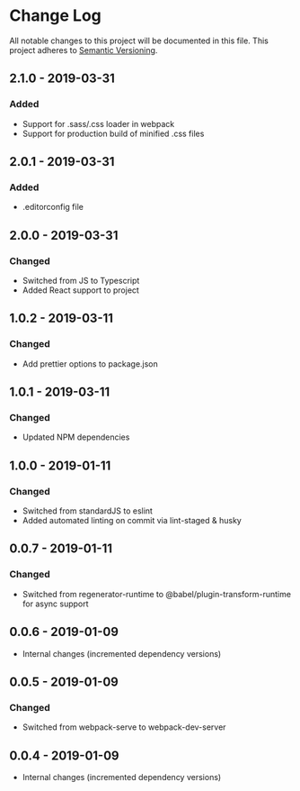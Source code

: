 # Change Log

All notable changes to this project will be documented in this file.
This project adheres to [Semantic Versioning](http://semver.org/).

## 2.1.0 - 2019-03-31

### Added

- Support for .sass/.css loader in webpack
- Support for production build of minified .css files

## 2.0.1 - 2019-03-31

### Added

- .editorconfig file

## 2.0.0 - 2019-03-31

### Changed

- Switched from JS to Typescript
- Added React support to project

## 1.0.2 - 2019-03-11

### Changed

- Add prettier options to package.json

## 1.0.1 - 2019-03-11

### Changed

- Updated NPM dependencies

## 1.0.0 - 2019-01-11

### Changed

- Switched from standardJS to eslint
- Added automated linting on commit via lint-staged & husky

## 0.0.7 - 2019-01-11

### Changed

- Switched from regenerator-runtime to @babel/plugin-transform-runtime for async support

## 0.0.6 - 2019-01-09

- Internal changes (incremented dependency versions)

## 0.0.5 - 2019-01-09

### Changed

- Switched from webpack-serve to webpack-dev-server

## 0.0.4 - 2019-01-09

- Internal changes (incremented dependency versions)
